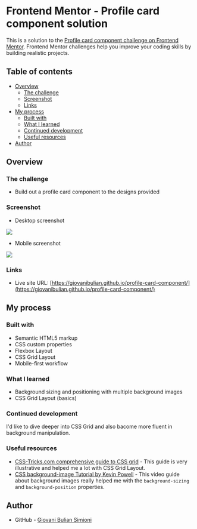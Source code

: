 # Frontend Mentor - Profile card component solution

This is a solution to the [Profile card component challenge on Frontend Mentor](https://www.frontendmentor.io/challenges/profile-card-component-cfArpWshJ). Frontend Mentor challenges help you improve your coding skills by building realistic projects. 

## Table of contents

- [Overview](#overview)
  - [The challenge](#the-challenge)
  - [Screenshot](#screenshot)
  - [Links](#links)
- [My process](#my-process)
  - [Built with](#built-with)
  - [What I learned](#what-i-learned)
  - [Continued development](#continued-development)
  - [Useful resources](#useful-resources)
- [Author](#author)

## Overview

### The challenge

- Build out a profile card component to the designs provided

### Screenshot

- Desktop screenshot

![](images/desktop-screenshot)

- Mobile screenshot

![](images/mobile-screenshot)

### Links

- Live site URL: [https://giovanibulian.github.io/profile-card-component/](https://giovanibulian.github.io/profile-card-component/)

## My process

### Built with

- Semantic HTML5 markup
- CSS custom properties
- Flexbox Layout
- CSS Grid Layout
- Mobile-first workflow

### What I learned

- Background sizing and positioning with multiple background images
- CSS Grid Layout (basics)

### Continued development

I'd like to dive deeper into CSS Grid and also bacome more fluent in background manipulation. 

### Useful resources

- [CSS-Tricks.com comprehensive guide to CSS grid](https://css-tricks.com/snippets/css/complete-guide-grid/) - This guide is very illustrative and helped me a lot with CSS Grid Layout.
- [CSS background-image Tutorial by Kevin Powell](https://youtu.be/3T_Jy1CqH9k) - This video guide about background images really helped me with the `background-sizing` and `background-position` properties.

## Author

- GitHub - [Giovani Bulian Simioni](https://github.com/giovanibulian)